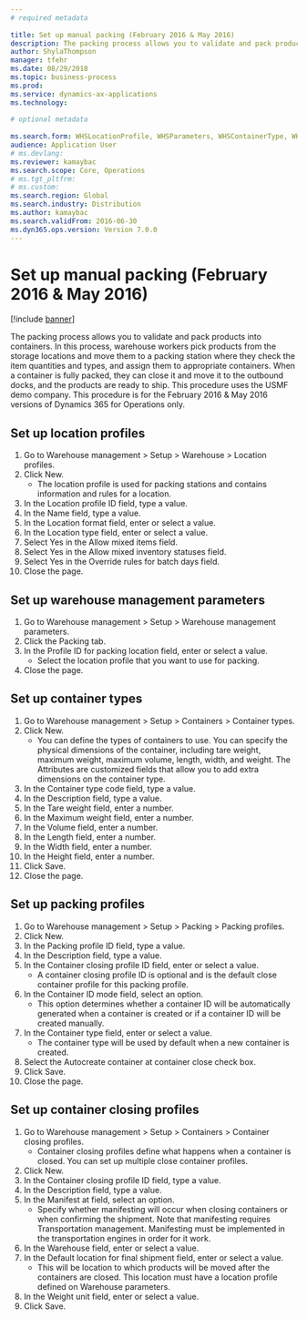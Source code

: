 ```yaml
--- 
# required metadata 
 
title: Set up manual packing (February 2016 & May 2016)
description: The packing process allows you to validate and pack products into containers. 
author: ShylaThompson
manager: tfehr 
ms.date: 08/29/2018
ms.topic: business-process 
ms.prod:  
ms.service: dynamics-ax-applications 
ms.technology:  
 
# optional metadata 
 
ms.search.form: WHSLocationProfile, WHSParameters, WHSContainerType, WHSPackProfile, WHSCloseContainerProfile, InventLocationIdLookup, UnitOfMeasureLookup
audience: Application User 
# ms.devlang:  
ms.reviewer: kamaybac
ms.search.scope: Core, Operations 
# ms.tgt_pltfrm:  
# ms.custom:  
ms.search.region: Global
ms.search.industry: Distribution
ms.author: kamaybac
ms.search.validFrom: 2016-06-30 
ms.dyn365.ops.version: Version 7.0.0 
---
```

# Set up manual packing (February 2016 & May 2016)

[!include [banner](../../includes/banner.md)]

The packing process allows you to validate and pack products into containers. In this process, warehouse workers pick products from the storage locations and move them to a packing station where they check the item quantities and types, and assign them to appropriate containers. When a container is fully packed, they can close it and move it to the outbound docks, and the products are ready to ship. This procedure uses the USMF demo company. This procedure is for the February 2016 & May 2016 versions of Dynamics 365 for Operations only.


## Set up location profiles
1. Go to Warehouse management > Setup > Warehouse > Location profiles.
2. Click New.
    * The location profile is used for packing stations and contains information and rules for a location.  
3. In the Location profile ID field, type a value.
4. In the Name field, type a value.
5. In the Location format field, enter or select a value.
6. In the Location type field, enter or select a value.
7. Select Yes in the Allow mixed items field.
8. Select Yes in the Allow mixed  inventory statuses field.
9. Select Yes in the Override rules for batch days field.
10. Close the page.

## Set up warehouse management parameters 
1. Go to Warehouse management > Setup > Warehouse management parameters.
2. Click the Packing tab.
3. In the Profile ID for packing location field, enter or select a value.
    * Select the location profile that you want to use for packing.  
4. Close the page.

## Set up container types
1. Go to Warehouse management > Setup > Containers > Container types.
2. Click New.
    * You can define the types of containers to use. You can specify the physical dimensions of the container, including tare weight, maximum weight, maximum volume, length, width, and weight.  The Attributes are customized fields that allow you to add extra dimensions on the container type.     
3. In the Container type code field, type a value.
4. In the Description field, type a value.
5. In the Tare weight field, enter a number.
6. In the Maximum weight field, enter a number.
7. In the Volume field, enter a number.
8. In the Length field, enter a number.
9. In the Width field, enter a number.
10. In the Height field, enter a number.
11. Click Save.
12. Close the page.

## Set up packing profiles
1. Go to Warehouse management > Setup > Packing > Packing profiles.
2. Click New.
3. In the Packing profile ID field, type a value.
4. In the Description field, type a value.
5. In the Container closing profile ID field, enter or select a value.
    * A container closing profile ID is optional and is the default close container profile for this packing profile.  
6. In the Container ID mode field, select an option.
    * This option determines whether a container ID will be automatically generated when a container is created or if a container ID will be created manually.  
7. In the Container type field, enter or select a value.
    * The container type will be used by default when a new container is created.  
8. Select the Autocreate container at container close check box.
9. Click Save.
10. Close the page.

## Set up container closing profiles
1. Go to Warehouse management > Setup > Containers > Container closing profiles.
    * Container closing profiles define what happens when a container is closed. You can set up multiple close container profiles.       
2. Click New.
3. In the Container closing profile ID field, type a value.
4. In the Description field, type a value.
5. In the Manifest at field, select an option.
    * Specify whether manifesting will occur when closing containers or when confirming the shipment. Note that manifesting requires Transportation management. Manifesting must be implemented in the transportation engines in order for it work.  
6. In the Warehouse field, enter or select a value.
7. In the Default location for final shipment field, enter or select a value.
    * This will be location to which products will be moved after the containers are closed. This location must have a location profile defined on Warehouse parameters.  
8. In the Weight unit field, enter or select a value.
9. Click Save.

